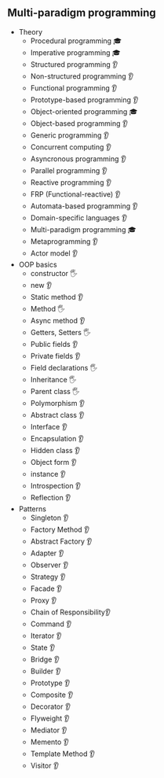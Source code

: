 ﻿## Multi-paradigm programming

- Theory
  - Procedural programming 🎓
  - Imperative programming 🎓
  - Structured programming 👂 
  - Non-structured programming 👂 
  - Functional programming 👂 
  - Prototype-based programming 👂 
  - Object-oriented programming 🎓
  - Object-based programming 👂 
  - Generic programming 👂 
  - Concurrent computing 👂 
  - Asyncronous programming 👂 
  - Parallel programming 👂
  - Reactive programming 👂 
  - FRP (Functional-reactive) 👂 
  - Automata-based programming 👂 
  - Domain-specific languages 👂 
  - Multi-paradigm programming 🎓
  - Metaprogramming 👂 
  - Actor model 👂
- OOP basics
  - constructor 🖐️ 
  - new 👂
  - Static method 👂
  - Method 🖐️
  - Async method 👂
  - Getters, Setters 🖐️
  - Public fields 👂
  - Private fields 👂
  - Field declarations 🖐️
  - Inheritance 🖐️  
  - Parent class 🖐️
  - Polymorphism 👂
  - Abstract class 👂
  - Interface 👂
  - Encapsulation 👂
  - Hidden class 👂
  - Object form 👂
  - instance 👂
  - Introspection 👂
  - Reflection 👂
- Patterns
  - Singleton 👂
  - Factory Method  👂
  - Abstract Factory 👂
  - Adapter 👂
  - Observer 👂
  - Strategy 👂
  - Facade 👂
  - Proxy 👂
  - Chain of Responsibility👂
  - Command 👂
  - Iterator 👂
  - State 👂
  - Bridge 👂
  - Builder 👂
  - Prototype 👂
  - Composite 👂
  - Decorator 👂
  - Flyweight 👂
  - Mediator 👂
  - Memento 👂
  - Template Method 👂
  - Visitor 👂
